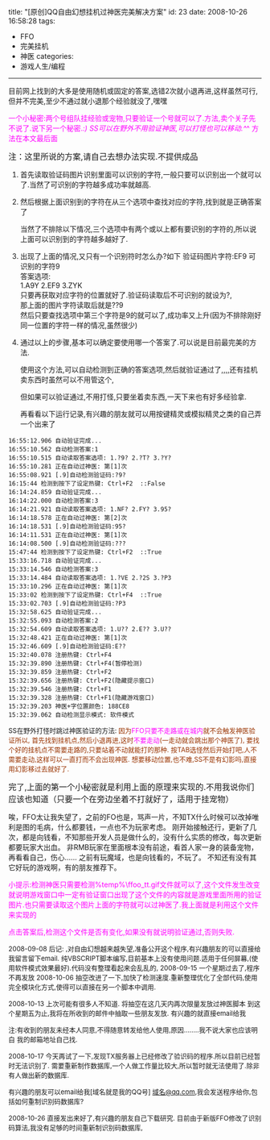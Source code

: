 title: "[原创]QQ自由幻想挂机过神医完美解决方案"
id: 23
date: 2008-10-26 16:58:28
tags: 
- FFO
- 完美挂机
- 神医
categories: 
- 游戏人生/编程
---

目前网上找到的大多是使用随机或固定的答案,选错2次就小退再进,这样虽然可行,但并不完美,至少不通过就小退那个经验就没了,嘿嘿

<span style="color: #ff00ff">一个小秘密:两个号组队挂经验或宠物,只要验证一个号就可以了.方法,卖个关子先不说了.说下另一个秘密._:)
SS可以在野外不用验证神医,可以打怪也可以移动.^_^ 方法在本文最后面</span>

<span style="font-size: medium">注：这里所说的方案,请自己去想办法实现.不提供成品</span>

1. 首先读取验证码图片识别里面可以识别的字符,一般只要可以识别出一个就可以了.当然了可识别的字符越多成功率就越高.
2. 然后根据上面识别到的字符在从三个选项中查找对应的字符,找到就是正确答案了

   当然了不排除以下情况,三个选项中有两个或以上都有要识别的字符的,所以说上面可以识别到的字符越多越好了.

3. 出现了上面的情况,又只有一个识别符时怎么办?如下
   验证码图片字符:EF9  可识别的字符9  
   答案选项:  
   1.A9Y 2.EF9 3.ZYK  
   只要再获取对应字符的位置就好了.验证码读取后不可识别的就设为?,  
   那上面的图片字符读取后就是??9  
   然后只要查找选项中第三个字符是9的就可以了,成功率又上升(因为不排除刚好同一位置的字符一样的情况,虽然很少)  
4. 通过以上的步骤,基本可以确定要使用哪一个答案了.可以说是目前最完美的方法.  

   使用这个方法,可以自动检测到正确的答案选项,然后就验证通过了,,,,还有挂机卖东西时虽然可以不用管这个,

   但如果可以验证通过,不用打怪,只要坐着卖东西,一天下来也有好多经验拿.

   再看看以下运行记录,有兴趣的朋友就可以用按键精灵或模拟精灵之类的自己弄一个出来了
```
16:55:12.906 自动验证完成...
16:55:10.562 自动检测答案:1
16:55:10.515 自动读取答案选项: 1.?9? 2.?T? 3.?Y?
16:55:10.281 正在自动过神医: 第[1]次
16:55:08.921 [.9]自动检测验证码:?9?
16:15:44 检测到按下了设定热键: Ctrl+F2  ::False
16:14:24.859 自动验证完成...
16:14:22.000 自动检测答案:3
16:14:21.921 自动读取答案选项: 1.NF? 2.FY? 3.95?
16:14:18.578 正在自动过神医: 第[2]次
16:14:18.531 [.9]自动检测验证码:95?
16:14:11.531 正在自动过神医: 第[1]次
16:14:08.500 [.9]自动检测验证码:???
15:47:44 检测到按下了设定热键: Ctrl+F2  ::True
15:33:16.718 自动验证完成...
15:33:14.546 自动检测答案:3
15:33:14.484 自动读取答案选项: 1.?VE 2.?2S 3.?P3
15:33:10.296 正在自动过神医: 第[1]次
15:33:02 检测到按下了设定热键: Ctrl+F4  ::True
15:33:02.703 [.9]自动检测验证码:?P3
15:32:58.625 自动验证完成...
15:32:55.093 自动检测答案:2
15:32:54.609 自动读取答案选项: 1.U?? 2.E?? 3.U??
15:32:48.421 正在自动过神医: 第[1]次
15:32:46.609 [.9]自动检测验证码:E??
15:32:40.078 注册热键: Ctrl+F4
15:32:39.890 注册热键: Ctrl+F4(暂停检测)
15:32:39.859 注册热键: Ctrl+F2
15:32:39.656 注册热键: Ctrl+F2(隐藏提示窗口)
15:32:39.546 注册热键: Ctrl+F1
15:32:39.328 注册热键: Ctrl+F1(隐藏游戏窗口)
15:32:39.203 神医+字位置颜色: 188CE8
15:32:39.062 自动检测显示模式: 软件模式
```

<span style="font-size: small">SS在野外打怪时跳过神医验证的方法:
</span><span style="color: #993300"><span style="font-size: small">因为<span style="color: #ff00ff">FFO只要不走路或在城内</span>就不会触发神医验证所以,
首先找到挂机点,然后小退再进,这时<span style="color: #ff00ff">不要走动</span>(一走动就会跳出那个神医了),
要找个好的挂机点不需要走路的,只要站着不动就能打的那种.
按TAB选怪然后开始打吧,人不需要走动,这样可以一直打而不会出现神医.
想要移动位置,也不难,SS不是有幻影吗,直接用幻影移过去就好了.</span></span>

<span><font size="3">完了,上面的第一个小秘密就是利用上面的原理来实现的.不用我说你们应该也知道（只要一个在旁边坐着不打就好了，适用于挂宠物）
</font></span>

唉，FFO太让我失望了，之前的FO也是，骂声一片，不知TX什么时候可以改掉唯利是图的毛病，什么都要钱，一点也不为玩家考虑。
刚开始接触还行，更新了几次，都是向钱看，不知那些开发人员是做什么的，没有什么实质的修改，每次更新都要玩家大出血。
非RMB玩家在里面根本没有前途，看首人家一身的装备宠物，再看看自己，伤心......
之前有玩魔域，也是向钱看的，不玩了。
不知还有没有其它好玩的游戏啊，有的朋友推荐下。

<span style="color: #ff00ff">小提示:检测神医只需要检测%temp%\ffoo_tt.gif文件就可以了,</span><span style="color: #ff00ff">这个文件发生改变就说明游戏窗口中一定有验证窗口出现了这个文件的内容就是游戏里面所用的验证图片.也只需要读取这个图片上面的字符就可以过神医了.我上面就是利用这个文件来实现的</span>

<span style="color: #ff00ff">点击答案后,检测这个文件是否有变化,如果没有就说明验证通过,否则失败.</span>

<span style="font-size: small">2008-09-08  后记: ,对自由幻想越来越失望,准备公开这个程序,有兴趣朋友的可以直接给我留言留下email.
纯VBSCRIPT脚本编写,目前基本上没有使用问题.适用于任何屏幕,(使用软件模式效果最好).代码没有整理看起来会乱乱的,
2008-09-15  一个星期过去了,程序不再发放
</span><span style="font-size: small">2008-10-06  抽空改进了一下,加快了检测速度.重新整理优化了全部代码,使用完全模块化方式,使得可以直接在另一个脚本中调用.</span>

<span style="font-size: small">2008-10-13 上次可能有很多人不知道.
</span><span style="font-size: small">将抽空在这几天内再次限量发放过神医脚本
到这个星期五为止,我将在所收到的邮件中抽取一些朋友发放.
有兴趣的就直接email给我</span>

<span style="font-size: small">注:有收到的朋友未经本人同意,不得随意转发给他人使用,原因........我不说大家也应该明白
我的邮箱地址自己找.</span>

<span style="font-size: small">2008-10-17 今天再试了一下,发现TX服务器上已经修改了验识码的程序.所以目前已经暂时无法识别了.
需要重新制作数据库,一个人做工作量比较大,所以暂时就无法使用了.除非有人做出新的数据库.
</span>

<span style="font-size: small">有兴趣的朋友可以email给我[域名就是我的QQ号] 域名@qq.com,我会发送程序给你,包括如何重制识别码数据库?</span>

<span style="font-size: small">2008-10-26 直接发出来好了,有兴趣的朋友自己下载研究.
目前由于新版FFO修改了识别码算法,我没有足够的时间重新制识别码数据库,</span>
